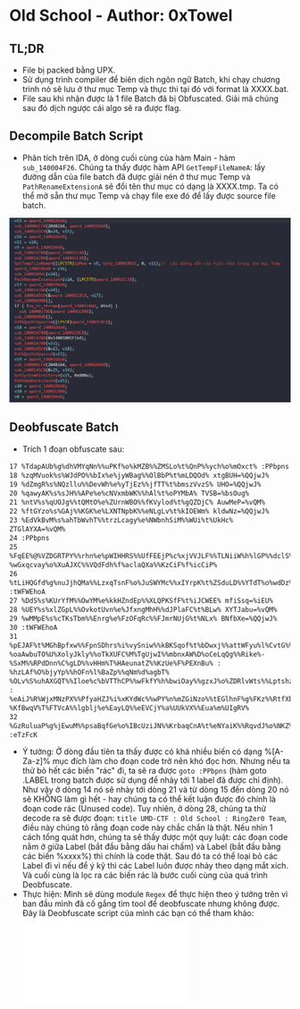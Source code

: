 # Old School - Author: 0xTowel

## TL;DR
* File bị packed bằng UPX.
* Sử dụng trình compiler để biên dịch ngôn ngữ Batch, khi chạy chương trình nó sẽ lưu ở thư mục Temp và thực thi tại đó với format là XXXX.bat.
* File sau khi nhận được là 1 file Batch đã bị Obfuscated. Giải mã chúng sau đó dịch ngược cái algo sẽ ra được flag.

## Decompile Batch Script
- Phân tích trên IDA, ở dòng cuối cùng của hàm Main - hàm `sub_140004F26`. Chúng ta thấy được hàm API `GetTempFileNameA`: lấy đường dẫn của file batch đã được giải nén ở thư mục Temp và `PathRenameExtensionA` sẽ đổi tên thư mục có dạng là XXXX.tmp. Ta có thể mở sẵn thư mục Temp và chạy file exe đó để lấy được source file batch.

![decom_batch](decom_batch.png)

## Deobfuscate Batch
- Trích 1 đoạn obfuscate sau:

```batch
17 %TdapAUb%g%dhVMYqNn%%uPKf%o%kMZB%%ZMSLo%t%QnP%%ych%o%mOxct% :PPbpns
18 %zqMVuok%s%WJdPO%%bIx%e%jyWBag%%OlBbP%t%mLDQOd% xtgBUH=%QQjwJ%
19 %dZmgR%s%NQzllu%%DevWh%e%yTjEz%%jfTT%t%bmszVvzS% UHO=%QQjwJ%
20 %qawyAK%s%sJH%%APe%e%cNVxmbWK%%hAl%t%oPYMbA% TVSB=%bsOug%
21 %ntV%s%qUOJg%%tQMtO%e%ZUrnWBO%%fKVylod%t%gQZDjC% AuwMeP=%vQM%
22 %ftGYzo%s%GAj%%KGK%e%LXNTNpbK%%eNLgLv%t%kIOEWm% kldwNz=%QQjwJ%
23 %EdVkBvM%s%ahTbWvhT%%trzLcagy%e%NWbnhSiM%%WUi%t%UkHc% ZTGlAYXA=%vQM%
24 :PPbpns
25 %FqEE%@%VZDGRTPY%%rhn%e%pWIHHRS%%UfFEEjP%c%xjVVJLF%%TLNiiW%h%lGP%%dclS%o%GKmVQg% %wGxqcvay%o%XuAJXC%%VQdFdh%f%aclaQXa%%KzCiF%f%icCiP%
26 %tLiHQGfd%g%nuJjhQMa%%LzxqTsnF%o%JuSWYMc%%xIYrpK%t%ZSduLD%%YTdT%o%wdDz% :tWFWEhoA
27 %DdS%s%KUrYfM%%OwYM%e%kkHZndEp%%XLQPKSfF%t%iJCWEE% mfiSsq=%iEU%
28 %UEY%s%xlZGpL%%OvkotUvn%e%JfxngMhH%%dJPlaFC%t%BLw% XYTJabu=%vQM%
29 %wMMpE%s%cTKsTbm%%Enrg%e%FzOFqRc%%FJmrNUjG%t%NLx% BNfbXe=%QQjwJ%
30 :tWFWEhoA
31 %pEJAF%t%MGhBpfxw%%FpnSDhrs%i%vySniw%%kBKSqof%t%bDwxj%%attWFyu%l%CvtG%%lxZkBYQ%e%MhcO% %oaAwbuTO%U%XolyJkly%%oTkXUFC%M%TgUjwI%%mbnxAW%D%oCeLqQg%%Rike%-%SxM%%RPdDnn%C%gLD%%vHHm%T%HAeunatZ%%KzUe%F%PEXnBu% : %hzLAf%O%bjyYp%%hOFn%l%BaZp%%qNm%d%agbT% %OLv%S%uhAXGQT%%Iloe%c%bVTThCP%%wFkfY%h%bwiOay%%gzxJ%o%ZDRlvWts%%Lptshz%o%MlsO%%FtMbHm%l%JLgz% : %eAiJ%R%WjxMNzPX%%PfyaHZJ%i%xKYdWc%%wPY%n%mZGiNzo%%tEGlhnF%g%FKz%%RtfXbm%Z%XgxumR%%VAz%e%DxTgdYl%%CKb%r%OayuJEpN%%doxwTmOD%0%bmQ% %KfBwqV%T%FTVcA%%lgblj%e%EayLQ%%eEVCjY%a%UUkVX%%Eua%m%UIgRV%
32 %GzRuluaP%g%jEwuM%%psaBqfGe%o%IBcUziJN%%KrbaqCnA%t%eNYaiK%%RqvdJ%o%NKZ% :eTzFcK
```

- Ý tưởng: Ở dòng đầu tiên ta thấy được có khá nhiều biến có dạng %[A-Za-z]% mục đích làm cho đoạn code trở nên khó đọc hơn. Nhưng nếu ta thử bỏ hết các biến "rác" đi, ta sẽ ra được `goto :PPbpns` (hàm goto .LABEL trong batch được sử dụng để nhảy tới 1 label đã được chỉ định). Như vậy ở dòng 14 nó sẽ nhảy tới dòng 21 và từ dòng 15 đến dòng 20 nó sẽ KHÔNG làm gì hết - hay chúng ta có thể kết luận được đó chính là đoạn code rác (Unused code). Tuy nhiên, ở dòng 28, chúng ta thử decode ra sẽ được đoạn: `title UMD-CTF : Old School : RingZer0 Team`, điều này chúng tỏ rằng đoạn code này chắc chắn là thật. Nếu nhìn 1 cách tổng quát hơn, chúng ta sẽ thấy được một quy luật: các đoạn code nằm ở giữa Label (bắt đầu bằng dấu hai chấm) và Label (bắt đầu bằng các biến %xxxx%) thì chính là code thật. Sau đó ta có thể loại bỏ các Label đi vì nếu để ý kỹ thì các Label luôn được nhảy theo dạng mắt xích. Và cuối cùng là lọc ra các biến rác là bước cuối cùng của quá trình Deobfuscate.
- Thực hiện: Mình sẽ dùng module `Regex` để thực hiện theo ý tưởng trên vì ban đầu mình đã cố gắng tìm tool để deobfuscate nhưng không được. Đây là Deobfuscate script của mình các bạn có thể tham khảo: ![DeobfuscateScript](decrypt.py)
